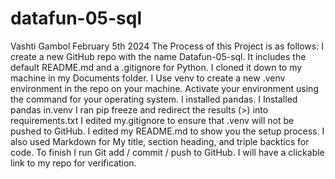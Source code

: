 # datafun-05-sql
Vashti Gambol
February 5th 2024
The Process of this Project is as follows:
I create a new GitHub repo with the name Datafun-05-sql.  It includes the default README.md and a .gitignore for Python. 
I cloned it down to my machine in my Documents folder.
I Use venv to create a new .venv environment in the repo on your machine. 
Activate your environment using the command for your operating system. 
I installed pandas.
I Installed pandas in.venv
I ran pip freeze and redirect the results (>) into requirements.txt 
I edited my.gitignore to ensure that .venv will not be pushed to GitHub.
I edited my README.md to show you the setup process. I also used Markdown for My title, section heading, and triple backtics for code. 
To finish I run Git add / commit / push to GitHub. I will have a clickable link to my repo for verification. 
